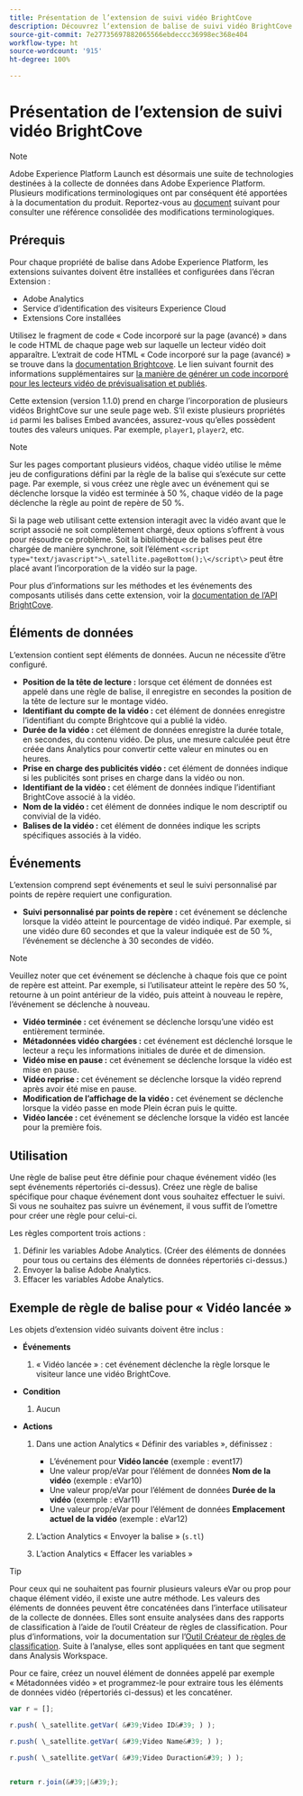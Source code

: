```yaml
---
title: Présentation de l’extension de suivi vidéo BrightCove
description: Découvrez lʼextension de balise de suivi vidéo BrightCove dans Adobe Experience Platform.
source-git-commit: 7e27735697882065566ebdeccc36998ec368e404
workflow-type: ht
source-wordcount: '915'
ht-degree: 100%

---
```


# Présentation de l’extension de suivi vidéo BrightCove

>[!NOTE]
>
>Adobe Experience Platform Launch est désormais une suite de technologies destinées à la collecte de données dans Adobe Experience Platform. Plusieurs modifications terminologiques ont par conséquent été apportées à la documentation du produit. Reportez-vous au [document](../../../term-updates.md) suivant pour consulter une référence consolidée des modifications terminologiques.

## Prérequis

Pour chaque propriété de balise dans Adobe Experience Platform, les extensions suivantes doivent être installées et configurées dans lʼécran Extension :

* Adobe Analytics
* Service d’identification des visiteurs Experience Cloud
* Extensions Core installées

Utilisez le fragment de code « Code incorporé sur la page (avancé) » dans le code HTML de chaque page web sur laquelle un lecteur vidéo doit apparaître. Lʼextrait de code HTML « Code incorporé sur la page (avancé) » se trouve dans la [documentation Brightcove](https://fr.studio.support.brightcove.com/publish/choosing-correct-embed-code.html#inpage). Le lien suivant fournit des informations supplémentaires sur [la manière de générer un code incorporé pour les lecteurs vidéo de prévisualisation et publiés](https://fr.studio.support.brightcove.com/players/generating-player-embed-code.html).

Cette extension (version 1.1.0) prend en charge lʼincorporation de plusieurs vidéos BrightCove sur une seule page web. Sʼil existe plusieurs propriétés `id` parmi les balises Embed avancées, assurez-vous quʼelles possèdent toutes des valeurs uniques. Par exemple, `player1`, `player2`, etc.

>[!NOTE]
>
>Sur les pages comportant plusieurs vidéos, chaque vidéo utilise le même jeu de configurations défini par la règle de la balise qui sʼexécute sur cette page. Par exemple, si vous créez une règle avec un événement qui se déclenche lorsque la vidéo est terminée à 50 %, chaque vidéo de la page déclenche la règle au point de repère de 50 %.

Si la page web utilisant cette extension interagit avec la vidéo avant que le script associé ne soit complètement chargé, deux options sʼoffrent à vous pour résoudre ce problème. Soit la bibliothèque de balises peut être chargée de manière synchrone, soit lʼélément `<script type="text/javascript">\_satellite.pageBottom();\</script\>` peut être placé avant lʼincorporation de la vidéo sur la page.

Pour plus dʼinformations sur les méthodes et les événements des composants utilisés dans cette extension, voir la [documentation de lʼAPI BrightCove](https://docs.brightcove.com/brightcove-player/1.x/Player.html#vjsplayer).

## Éléments de données

L’extension contient sept éléments de données. Aucun ne nécessite d’être configuré.

* **Position de la tête de lecture :** lorsque cet élément de données est appelé dans une règle de balise, il enregistre en secondes la position de la tête de lecture sur le montage vidéo.
* **Identifiant du compte de la vidéo :** cet élément de données enregistre l’identifiant du compte Brightcove qui a publié la vidéo.
* **Durée de la vidéo :** cet élément de données enregistre la durée totale, en secondes, du contenu vidéo. De plus, une mesure calculée peut être créée dans Analytics pour convertir cette valeur en minutes ou en heures.
* **Prise en charge des publicités vidéo :** cet élément de données indique si les publicités sont prises en charge dans la vidéo ou non.
* **Identifiant de la vidéo :** cet élément de données indique l’identifiant BrightCove associé à la vidéo.
* **Nom de la vidéo :** cet élément de données indique le nom descriptif ou convivial de la vidéo.
* **Balises de la vidéo :** cet élément de données indique les scripts spécifiques associés à la vidéo.

## Événements

L’extension comprend sept événements et seul le suivi personnalisé par points de repère requiert une configuration.

* **Suivi personnalisé par points de repère :** cet événement se déclenche lorsque la vidéo atteint le pourcentage de vidéo indiqué. Par exemple, si une vidéo dure 60 secondes et que la valeur indiquée est de 50 %, lʼévénement se déclenche à 30 secondes de vidéo.

>[!NOTE]
>
>Veuillez noter que cet événement se déclenche à chaque fois que ce point de repère est atteint. Par exemple, si l’utilisateur atteint le repère des 50 %, retourne à un point antérieur de la vidéo, puis atteint à nouveau le repère, l’événement se déclenche à nouveau.

* **Vidéo terminée :** cet événement se déclenche lorsquʼune vidéo est entièrement terminée.
* **Métadonnées vidéo chargées :** cet événement est déclenché lorsque le lecteur a reçu les informations initiales de durée et de dimension.
* **Vidéo mise en pause :** cet événement se déclenche lorsque la vidéo est mise en pause.
* **Vidéo reprise :** cet événement se déclenche lorsque la vidéo reprend après avoir été mise en pause.
* **Modification de lʼaffichage de la vidéo :** cet événement se déclenche lorsque la vidéo passe en mode Plein écran puis le quitte.
* **Vidéo lancée :** cet événement se déclenche lorsque la vidéo est lancée pour la première fois.

## Utilisation

Une règle de balise peut être définie pour chaque événement vidéo (les sept événements répertoriés ci-dessus). Créez une règle de balise spécifique pour chaque événement dont vous souhaitez effectuer le suivi. Si vous ne souhaitez pas suivre un événement, il vous suffit de l’omettre pour créer une règle pour celui-ci.

Les règles comportent trois actions :

1. Définir les variables Adobe Analytics. (Créer des éléments de données pour tous ou certains des éléments de données répertoriés ci-dessus.)
1. Envoyer la balise Adobe Analytics.
1. Effacer les variables Adobe Analytics.

## Exemple de règle de balise pour « Vidéo lancée »

Les objets dʼextension vidéo suivants doivent être inclus :

* **Événements**

   1. « Vidéo lancée » : cet événement déclenche la règle lorsque le visiteur lance une vidéo BrightCove.

* **Condition**

   1. Aucun

* **Actions**

   1. Dans une action Analytics « Définir des variables », définissez :

      * L’événement pour **Vidéo lancée** (exemple : event17)
      * Une valeur prop/eVar pour lʼélément de données **Nom de la vidéo** (exemple : eVar10)
      * Une valeur prop/eVar pour lʼélément de données **Durée de la vidéo** (exemple : eVar11)
      * Une valeur prop/eVar pour lʼélément de données **Emplacement actuel de la vidéo** (exemple : eVar12)
   1. L’action Analytics « Envoyer la balise » (`s.tl`)
   1. L’action Analytics « Effacer les variables »


>[!TIP]
>
>Pour ceux qui ne souhaitent pas fournir plusieurs valeurs eVar ou prop pour chaque élément vidéo, il existe une autre méthode. Les valeurs des éléments de données peuvent être concaténées dans lʼinterface utilisateur de la collecte de données. Elles sont ensuite analysées dans des rapports de classification à lʼaide de lʼoutil Créateur de règles de classification. Pour plus dʼinformations, voir la documentation sur lʼ[Outil Créateur de règles de classification](https://experienceleague.adobe.com/docs/analytics/components/classifications/classifications-rulebuilder/classification-rule-builder.html?lang=fr). Suite à lʼanalyse, elles sont appliquées en tant que segment dans Analysis Workspace.
>
>Pour ce faire, créez un nouvel élément de données appelé par exemple « Métadonnées vidéo » et programmez-le pour extraire tous les éléments de données vidéo (répertoriés ci-dessus) et les concaténer.

```javascript
var r = [];

r.push( \_satellite.getVar( &#39;Video ID&#39; ) );

r.push( \_satellite.getVar( &#39;Video Name&#39; ) );

r.push( \_satellite.getVar( &#39;Video Duraction&#39; ) );


return r.join(&#39;|&#39;);
```
